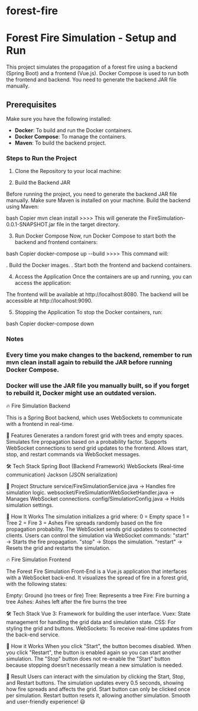 # forest-fire

# Forest Fire Simulation - Setup and Run

This project simulates the propagation of a forest fire using a backend (Spring Boot) and a frontend (Vue.js). Docker Compose is used to run both the frontend and backend. You need to generate the backend JAR file manually.

## Prerequisites

Make sure you have the following installed:

- **Docker**: To build and run the Docker containers.
- **Docker Compose**: To manage the containers.
- **Maven**: To build the backend project.

### Steps to Run the Project

1. Clone the Repository to your local machine:

2. Build the Backend JAR

Before running the project, you need to generate the backend JAR file manually.
Make sure Maven is installed on your machine.
Build the backend using Maven:

bash
Copier
mvn clean install >>>> This will generate the FireSimulation-0.0.1-SNAPSHOT.jar file in the target directory.

3. Run Docker Compose
   Now, run Docker Compose to start both the backend and frontend containers:

bash
Copier
docker-compose up --build >>>> This command will:

. Build the Docker images.
. Start both the frontend and backend containers.

4. Access the Application
   Once the containers are up and running, you can access the application:

The frontend will be available at http://localhost:8080.
The backend will be accessible at http://localhost:9090.

5. Stopping the Application
   To stop the Docker containers, run:

bash
Copier
docker-compose down

### Notes

### Every time you make changes to the backend, remember to run mvn clean install again to rebuild the JAR before running Docker Compose.

### Docker will use the JAR file you manually built, so if you forget to rebuild it, Docker might use an outdated version.

🔥 Fire Simulation Backend

This is a Spring Boot backend, which uses WebSockets to communicate with a frontend in real-time.

🚀 Features
Generates a random forest grid with trees and empty spaces.
Simulates fire propagation based on a probability factor.
Supports WebSocket connections to send grid updates to the frontend.
Allows start, stop, and restart commands via WebSocket messages.

🛠️ Tech Stack
Spring Boot (Backend Framework)
WebSockets (Real-time communication)
Jackson (JSON serialization)

📂 Project Structure
service/FireSimulationService.java → Handles fire simulation logic.
websocket/FireSimulationWebSocketHandler.java → Manages WebSocket connections.
config/SimulationConfig.java → Holds simulation settings.

🔧 How It Works
The simulation initializes a grid where:
0 = Empty space
1 = Tree
2 = Fire
3 = Ashes
Fire spreads randomly based on the fire propagation probability.
The WebSocket sends grid updates to connected clients.
Users can control the simulation via WebSocket commands:
"start" → Starts the fire propagation.
"stop" → Stops the simulation.
"restart" → Resets the grid and restarts the simulation.

🔥 Fire Simulation Frontend

The Forest Fire Simulation Front-End is a Vue.js application that interfaces with a WebSocket back-end. It visualizes the spread of fire in a forest grid, with the following states:

Empty: Ground (no trees or fire)
Tree: Represents a tree
Fire: Fire burning a tree
Ashes: Ashes left after the fire burns the tree

🛠️ Tech Stack
Vue 3: Framework for building the user interface.
Vuex: State management for handling the grid data and simulation state.
CSS: For styling the grid and buttons.
WebSockets: To receive real-time updates from the back-end service.

🔧 How it Works
When you click "Start", the button becomes disabled.
When you click "Restart", the button is enabled again so you can start another simulation.
The "Stop" button does not re-enable the "Start" button because stopping doesn’t necessarily mean a new simulation is needed.

🚀 Result
Users can interact with the simulation by clicking the Start, Stop, and Restart buttons. The simulation updates every 0.5 seconds, showing how fire spreads and affects the grid.
Start button can only be clicked once per simulation.
Restart button resets it, allowing another simulation.
Smooth and user-friendly experience! 😃
